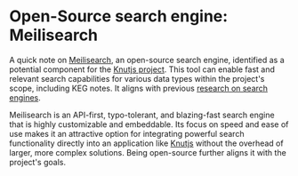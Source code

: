 # Open-Source search engine: Meilisearch

A quick note on [Meilisearch][meilisearch], an open-source search engine, identified as a potential component for the [Knutjs project](../609). This tool can enable fast and relevant search capabilities for various data types within the project's scope, including KEG notes. It aligns with previous [research on search engines](../595).

Meilisearch is an API-first, typo-tolerant, and blazing-fast search engine that is highly customizable and embeddable. Its focus on speed and ease of use makes it an attractive option for integrating powerful search functionality directly into an application like [Knutjs](../609) without the overhead of larger, more complex solutions. Being open-source further aligns it with the project's goals.

[meilisearch]: https://www.meilisearch.com/